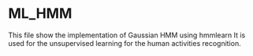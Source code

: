 # ML_HMM
This file show the implementation of Gaussian HMM using hmmlearn
It is used for the unsupervised learning for the human activities recognition.

